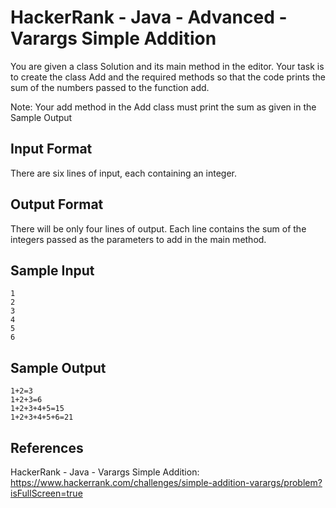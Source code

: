 # HackerRank - Java - Advanced - Varargs Simple Addition

You are given a class Solution and its main method in the editor.
Your task is to create the class Add and the required methods so that the code prints the sum of the numbers 
passed to the function add.

Note: Your add method in the Add class must print the sum as given in the Sample Output


## Input Format
There are six lines of input, each containing an integer.


## Output Format
There will be only four lines of output.
Each line contains the sum of the integers passed as the parameters to add in the main method.


## Sample Input
```
1
2
3
4
5
6
```


## Sample Output
```
1+2=3
1+2+3=6
1+2+3+4+5=15
1+2+3+4+5+6=21
```


## References
HackerRank - Java - Varargs Simple Addition:
https://www.hackerrank.com/challenges/simple-addition-varargs/problem?isFullScreen=true